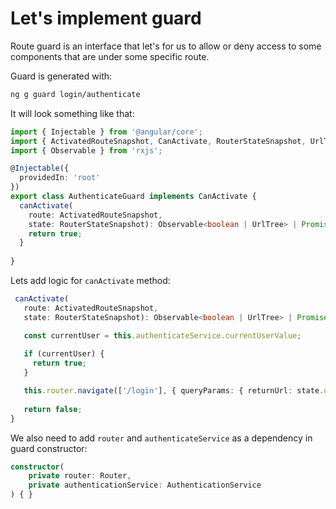 # Let's implement guard

Route guard is an interface that let's for us to allow or deny access to some components that are under some specific route.

Guard is generated with:

```bash
ng g guard login/authenticate
```

It will look something like that:

```ts
import { Injectable } from '@angular/core';
import { ActivatedRouteSnapshot, CanActivate, RouterStateSnapshot, UrlTree } from '@angular/router';
import { Observable } from 'rxjs';

@Injectable({
  providedIn: 'root'
})
export class AuthenticateGuard implements CanActivate {
  canActivate(
    route: ActivatedRouteSnapshot,
    state: RouterStateSnapshot): Observable<boolean | UrlTree> | Promise<boolean | UrlTree> | boolean | UrlTree {
    return true;
  }
  
}
```

Lets add logic for `canActivate` method:

```ts
 canActivate(
   route: ActivatedRouteSnapshot,
   state: RouterStateSnapshot): Observable<boolean | UrlTree> | Promise<boolean | UrlTree> | boolean | UrlTree {

   const currentUser = this.authenticateService.currentUserValue;
   
   if (currentUser) {
     return true;
   }

   this.router.navigate(['/login'], { queryParams: { returnUrl: state.url } });
   
   return false;
}
```

We also need to add `router` and `authenticateService` as a dependency in guard constructor:

```ts
constructor(
    private router: Router,
    private authenticationService: AuthenticationService
) { }

```